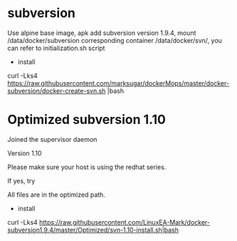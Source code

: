 # subversion

Use alpine base image, apk add subversion version 1.9.4, mount /data/docker/subversion corresponding container /data/docker/svn/, you can refer to initialization.sh script

* install 

curl -Lks4 https://raw.githubusercontent.com/marksugar/dockerMops/master/docker-subversion/docker-create-svn.sh |bash


# Optimized subversion 1.10

Joined the supervisor daemon

Version 1.10

Please make sure your host is using the redhat series.

If yes, try

All files are in the optimized path.

* install 

curl -Lks4 https://raw.githubusercontent.com/LinuxEA-Mark/docker-subversion1.9.4/master/Optimized/svn-1.10-install.sh|bash
